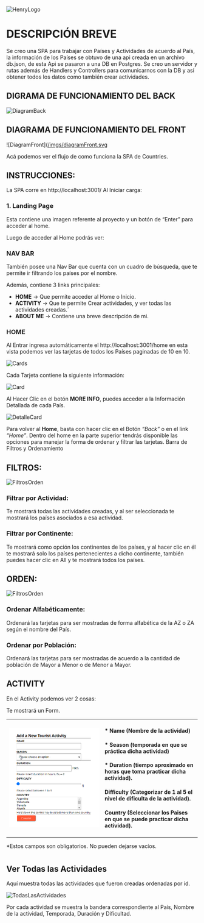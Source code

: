 ![HenryLogo](https://d31uz8lwfmyn8g.cloudfront.net/Assets/logo-henry-white-lg.png)



# DESCRIPCIÓN BREVE
Se creo una SPA para trabajar con Países y Actividades de acuerdo al País, la información de los Países se obtuvo de una api creada en un archivo db.json, de esta Api se pasaron a una DB en Postgres.
Se creo un servidor y rutas además de Handlers y Controllers para comunicarnos con la DB y así obtener todos los datos como también crear actividades.

## DIGRAMA DE FUNCIONAMIENTO DEL BACK

![DiagramBack](/imgs/diagramBack.svg)


## DIAGRAMA DE FUNCIONAMIENTO DEL FRONT
![DiagramFront]([/imgs/diagramFront.svg](https://github.com/ALoyoVasquez/cr-pi-countries-main/blob/main/cr-pi-countries-main/imgs/diagramFront.svg)

Acá podemos ver el flujo de como funciona la SPA de Countries.

## INSTRUCCIONES:
La SPA corre en http://localhost:3001/
Al Iniciar carga:

### 1. Landing Page
 Esta contiene una imagen referente al proyecto y un botón de “Enter” para acceder al home.


Luego de acceder al Home podrás ver:

### NAV BAR

También posee una Nav Bar que cuenta con un cuadro de búsqueda, que te permite ir filtrando los países por el nombre.

Además, contiene 3 links principales:
* **HOME** 	    → Que permite acceder al Home o Inicio.
* **ACTIVITY**  → Que te permite Crear actividades, y ver todas las actividades creadas.´
* **ABOUT ME** → Contiene una breve descripción de mi.

### HOME
Al Entrar ingresa automáticamente el http://localhost:3001/home en esta vista podemos ver las tarjetas de todos los Países paginadas de 10 en 10.

![Cards](/imgs/cards.png)

Cada Tarjeta contiene la siguiente información:


![Card](/imgs/card.svg)


Al Hacer Clic en el botón **MORE INFO**, puedes acceder a la Información Detallada de cada País.

![DetalleCard](/imgs/details.svg)


Para volver al **Home**, basta con hacer clic en el Botón _“Back”_ o en el link _“Home”_.
Dentro del home en la parte superior tendrás disponible las opciones para manejar la forma de ordenar y filtrar las tarjetas.
Barra de Filtros y Ordenamiento

## FILTROS:
![FiltrosOrden](/imgs/filtersOrden.png)
### Filtrar por Actividad:
 Te mostrará todas las actividades creadas, y al ser seleccionada te mostrará los países asociados a esa actividad.

### Filtrar por Continente: 
Te mostrará como opción los continentes de los países, y al hacer clic en él te mostrará solo los países pertenecientes a dicho continente, también puedes hacer clic en All y te mostrará todos los países.

## ORDEN:
![FiltrosOrden](/imgs/filtersOrden.png)
### Ordenar Alfabéticamente: 
Ordenará las tarjetas para ser mostradas de forma alfabética de la AZ o ZA según el nombre del País.
### Ordenar por Población: 
Ordenará las tarjetas para ser mostradas de acuerdo a la cantidad de población de Mayor a Menor o de Menor a Mayor. 

## ACTIVITY
En el Activity podemos ver 2 cosas:


Te mostrará un Form.
<table>
    <tr>
	  <td width="50%">
        <img src="./imgs/addActivity.png" alt="addActivity" width="100%"/>
	  </td>
	  <td width="50%">
        <h4> * Name (Nombre de la actividad) </h4> 
        <h4> * Season (temporada en que se práctica dicha actividad)</h4> 
        <h4> * Duration (tiempo aproximado en horas que toma practicar dicha actividad).</h4> 
        <h4> Difficulty (Categorizar de 1 al 5 el nivel de dificulta de la actividad).</h4> 
        <h4> Country (Seleccionar los Paises en que se puede practicar dicha actividad). </h4> 
      </td>
    </tr>
</table>
*Estos campos son obligatorios. No pueden dejarse vacíos.


#

## Ver Todas las Actividades

Aquí muestra todas las actividades que fueron creadas ordenadas por id.

![TodasLasActividades](/imgs/activities.png)

Por cada actividad se muestra la bandera correspondiente al País, Nombre de la actividad, Temporada, Duración y Dificultad.

